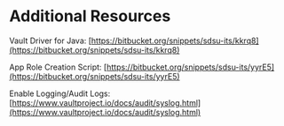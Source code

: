 # Additional Resources

Vault Driver for Java: [https://bitbucket.org/snippets/sdsu-its/kkrq8](https://bitbucket.org/snippets/sdsu-its/kkrq8)

App Role Creation Script: [https://bitbucket.org/snippets/sdsu-its/yyrE5](https://bitbucket.org/snippets/sdsu-its/yyrE5)

Enable Logging/Audit Logs: [https://www.vaultproject.io/docs/audit/syslog.html](https://www.vaultproject.io/docs/audit/syslog.html)
